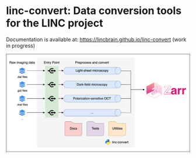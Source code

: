 # linc-convert: Data conversion tools for the LINC project

Documentation is available at: https://lincbrain.github.io/linc-convert (work in progress)

![diagram](./docs/img/linc-convert.png)
